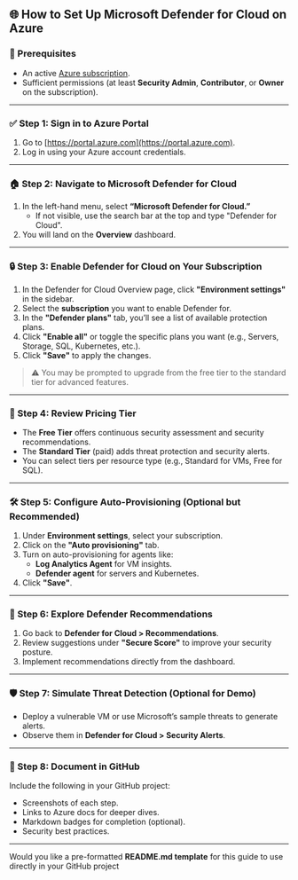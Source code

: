 

## 🌐 How to Set Up Microsoft Defender for Cloud on Azure

### 🧰 Prerequisites
- An active [Azure subscription](https://azure.microsoft.com/en-us/free/).
- Sufficient permissions (at least **Security Admin**, **Contributor**, or **Owner** on the subscription).

---

### ✅ Step 1: Sign in to Azure Portal
1. Go to [https://portal.azure.com](https://portal.azure.com).
2. Log in using your Azure account credentials.


---

### 🏠 Step 2: Navigate to Microsoft Defender for Cloud
1. In the left-hand menu, select **“Microsoft Defender for Cloud.”**
   - If not visible, use the search bar at the top and type "Defender for Cloud".
2. You will land on the **Overview** dashboard.

---

### 🔒 Step 3: Enable Defender for Cloud on Your Subscription
1. In the Defender for Cloud Overview page, click **"Environment settings"** in the sidebar.
2. Select the **subscription** you want to enable Defender for.
3. In the **"Defender plans"** tab, you’ll see a list of available protection plans.
4. Click **"Enable all"** or toggle the specific plans you want (e.g., Servers, Storage, SQL, Kubernetes, etc.).
5. Click **"Save"** to apply the changes.

> ⚠️ You may be prompted to upgrade from the free tier to the standard tier for advanced features.

---

### 💸 Step 4: Review Pricing Tier
- The **Free Tier** offers continuous security assessment and security recommendations.
- The **Standard Tier** (paid) adds threat protection and security alerts.
- You can select tiers per resource type (e.g., Standard for VMs, Free for SQL).

---

### 🛠️ Step 5: Configure Auto-Provisioning (Optional but Recommended)
1. Under **Environment settings**, select your subscription.
2. Click on the **"Auto provisioning"** tab.
3. Turn on auto-provisioning for agents like:
   - **Log Analytics Agent** for VM insights.
   - **Defender agent** for servers and Kubernetes.
4. Click **"Save"**.

---

### 🧪 Step 6: Explore Defender Recommendations
1. Go back to **Defender for Cloud > Recommendations**.
2. Review suggestions under **"Secure Score"** to improve your security posture.
3. Implement recommendations directly from the dashboard.

---

### 🛡️ Step 7: Simulate Threat Detection (Optional for Demo)
- Deploy a vulnerable VM or use Microsoft’s sample threats to generate alerts.
- Observe them in **Defender for Cloud > Security Alerts**.

---

### 📁 Step 8: Document in GitHub
Include the following in your GitHub project:
- Screenshots of each step.
- Links to Azure docs for deeper dives.
- Markdown badges for completion (optional).
- Security best practices.

---

Would you like a pre-formatted **README.md template** for this guide to use directly in your GitHub project
